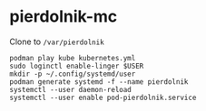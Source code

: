 # pierdolnik-mc

Clone to `/var/pierdolnik`

	podman play kube kubernetes.yml
	sudo loginctl enable-linger $USER
	mkdir -p ~/.config/systemd/user
	podman generate systemd -f --name pierdolnik
	systemctl --user daemon-reload
	systemctl --user enable pod-pierdolnik.service

